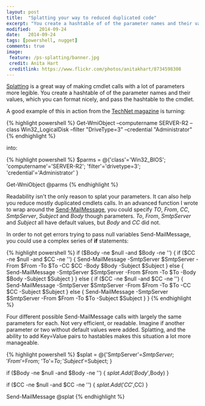 ```yaml
---
layout: post
title:  "Splatting your way to reduced duplicated code"
excerpt: "You create a hashtable of of the parameter names and their values, which you can format nicely, and pass the hashtable to the cmdlet."
modified:   2014-09-24
date:   2014-09-24
tags: [powershell, nugget]
comments: true
image:
 feature: /ps-splatting/banner.jpg
 credit: Anita Hart
 creditlink: https://www.flickr.com/photos/anitakhart/8734598308
---
```


[Splatting](http://technet.microsoft.com/en-us/library/jj672955.aspx) is a great way of making cmdlet calls with a lot of parameters more legible. You create a hashtable of of the parameter names and their values, which you can format nicely, and pass the hashtable to the cmdlet.

A good example of this in action from the [TechNet magazine](http://technet.microsoft.com/en-us/magazine/gg675931.aspx) is turning:

{% highlight powershell %}
Get-WmiObject –computername SERVER-R2 –class Win32_LogicalDisk –filter "DriveType=3" –credential "Administrator"
{% endhighlight %}

into:

{% highlight powershell %}
$parms = @{'class'='Win32_BIOS';
           'computername'='SERVER-R2';
           'filter'='drivetype=3';
           'credential'='Administrator'
}

Get-WmiObject @parms
{% endhighlight %}

Readability isn't the only reason to splat your parameters. It can also help you reduce mostly duplicated cmdlets calls. In an advanced function I wrote to wrap around the [Send-MailMessage](http://technet.microsoft.com/en-us/library/hh849925.aspx), you could specify _TO_, _From_, _CC_, _SmtpServer_, _Subject_ and _Body_ though parameters. _To_, _From_, _SmtpServer_ and _Subject_ all have default values, but _Body_ and _CC_ did not.

In order to not get errors trying to pass null variables Send-MailMessage, you could use a complex series of **if** statements:

{% highlight powershell %}
if ($Body -ne $null -and $Body -ne '')
{
    if ($CC -ne $null -and $CC -ne '')
    {
        Send-MailMessage -SmtpServer $SmtpServer -From $From -To $To -CC $CC -Body $Body -Subject $Subject
    }
    else
    {
        Send-MailMessage -SmtpServer $SmtpServer -From $From -To $To -Body $Body -Subject $Subject
    }
}
else
{
    if ($CC -ne $null -and $CC -ne '')
    {
        Send-MailMessage -SmtpServer $SmtpServer -From $From -To $To -CC $CC -Subject $Subject
    }
    else
    {
        Send-MailMessage -SmtpServer $SmtpServer -From $From -To $To -Subject $Subject
    }
}
{% endhighlight %}

Four different possible Send-MailMessage calls with largely the same parameters for each. Not very efficient, or readable. Imagine if another parameter or two without default values were added. Splatting, and the ability to add Key=Value pairs to hastables makes this situation a lot more manageable.

{% highlight powershell %}
$splat = @{'SmtpServer'=$SmtpServer;
           'From'=$From;
           'To'=$To;
           'Subject'=$Subject;
}

if ($Body -ne $null -and $Body -ne '')
{
    $splat.Add('Body',$Body)
}

if ($CC -ne $null -and $CC -ne '')
{
    $splat.Add('CC',$CC)
}

Send-MailMessage @splat
{% endhighlight %}
